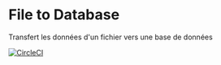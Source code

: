 # File to Database
Transfert les données d'un fichier vers une base de données

[![CircleCI](https://img.shields.io/circleci/project/github/RedSparr0w/node-csgo-parser.svg)]()
